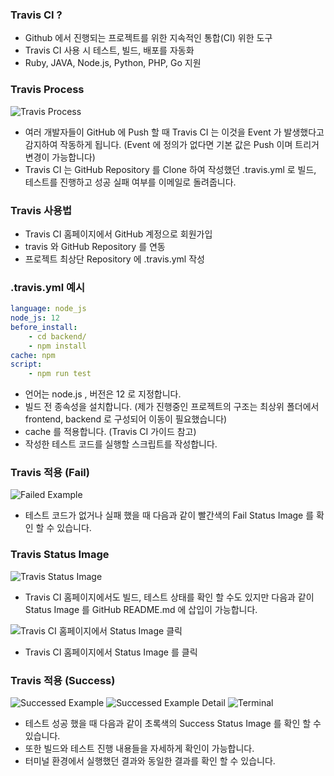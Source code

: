 ### Travis CI ?

- Github 에서 진행되는 프로젝트를 위한 지속적인 통합(CI) 위한 도구
- Travis CI 사용 시 테스트, 빌드, 배포를 자동화
- Ruby, JAVA, Node.js, Python, PHP, Go 지원

### Travis Process

![Travis Process](https://user-images.githubusercontent.com/48443734/93674990-c1db0580-fae6-11ea-8ea2-ba344e8f05b8.png)

- 여러 개발자들이 GitHub 에 Push 할 때 Travis CI 는 이것을 Event 가 발생했다고 감지하여 작동하게 됩니다. (Event 에 정의가 없다면 기본 값은 Push 이며 트리거 변경이 가능합니다)
- Travis CI 는 GitHub Repository 를 Clone 하여 작성했던 .travis.yml 로 빌드, 테스트를 진행하고 성공 실패 여부를 이메일로 돌려줍니다.

### Travis 사용법

- Travis CI 홈페이지에서 GitHub 계정으로 회원가입
- travis 와 GitHub Repository 를 연동
- 프로젝트 최상단 Repository 에 .travis.yml 작성

### .travis.yml 예시

```yaml
language: node_js
node_js: 12
before_install:
	- cd backend/
	- npm install
cache: npm
script:
	- npm run test
```

- 언어는 node.js , 버전은 12 로 지정합니다.
- 빌드 전 종속성을 설치합니다.
  (제가 진행중인 프로젝트의 구조는 최상위 폴더에서 frontend, backend 로 구성되어 이동이 필요했습니다)
- cache 를 적용합니다. (Travis CI 가이드 참고)
- 작성한 테스트 코드를 실행할 스크립트를 작성합니다.

### Travis 적용 (Fail)

![Failed Example](https://user-images.githubusercontent.com/48443734/93675802-01a1ed00-fae7-11ea-88cd-ab1c206797ed.png)

- 테스트 코드가 없거나 실패 했을 때 다음과 같이 빨간색의 Fail Status Image 를 확인 할 수 있습니다.

### Travis Status Image

![Travis Status Image](https://user-images.githubusercontent.com/48443734/93676340-2c8c4100-fae7-11ea-91b5-5258ecdb2a12.png)

- Travis CI 홈페이지에서도 빌드, 테스트 상태를 확인 할 수도 있지만 다음과 같이 Status Image 를 GitHub README.md 에 삽입이 가능합니다.

![Travis CI 홈페이지에서 Status Image 클릭](https://user-images.githubusercontent.com/48443734/93676525-4d549680-fae7-11ea-9192-1e50745e6f1c.png)

- Travis CI 홈페이지에서 Status Image 를 클릭

### Travis 적용 (Success)

![Successed Example](https://user-images.githubusercontent.com/48443734/93676640-7aa14480-fae7-11ea-9bfb-177b3f46250b.png)
![Successed Example Detail](https://user-images.githubusercontent.com/48443734/93676712-7ffe8f00-fae7-11ea-99c7-2e2785f00584.png)
![Terminal](https://user-images.githubusercontent.com/48443734/93676741-8260e900-fae7-11ea-8be7-5c6617f19c9d.png)

- 테스트 성공 했을 때 다음과 같이 초록색의 Success Status Image 를 확인 할 수 있습니다.
- 또한 빌드와 테스트 진행 내용들을 자세하게 확인이 가능합니다.
- 터미널 환경에서 실행했던 결과와 동일한 결과를 확인 할 수 있습니다.
